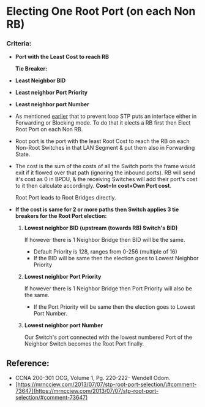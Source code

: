 # Electing One Root Port \(on each Non RB\)

### Criteria:

* **Port with the Least Cost to reach RB**

  **Tie Breaker:**

* **Least Neighbor BID**
* **Least neighbor Port Priority**
* **Least neighbor port Number**
* As mentioned [earlier](https://app.gitbook.com/@mudassirs46/s/network-fundamentals/~/drafts/-MRZ8l67L5MHnaQIEh9W/how-stp-works) that to prevent loop STP puts an interface either in Forwarding or Blocking mode. To do that it elects a RB first then Elect Root Port on each Non RB.
* Root port is the port with the least Root Cost to reach the RB on each Non-Root Switches in that LAN Segment & put them also in Forwarding State.
* The cost is the sum of the costs of all the Switch ports the frame would exit if it flowed over that path \(ignoring the inbound ports\). RB will send it's cost as 0 in BPDU, & the receiving Switches will add their port's cost to it then calculate accordingly. **Cost=In cost+Own Port cost**.

  Root Port leads to Root Bridges directly.

* **If the cost is same for 2 or more paths then Switch applies 3 tie breakers for the Root Port election:**
  1. **Lowest neighbor BID \(upstream \(towards RB\) Switch's BID\)**

     If however there is 1 Neighbor Bridge then BID will be the same.

     * Default Priority is 128, ranges from 0-256 \(multiple of 16\)
     * If the BID will be same then the election goes to Lowest Neighbor Priority 

  2. **Lowest neighbor Port Priority**

     If however there is 1 Neighbor Bridge then Port Priority will also be the same.

     * If the Port Priority will be same then the election goes to Lowest Port Number.

  3. **Lowest neighbor port Number**

     Our Switch's port connected with the lowest numbered Port of the Neighbor Switch becomes the Root Port finally.

## Reference:

* CCNA 200-301 OCG, Volume 1, Pg. 220-222- Wendell Odom.
* [https://mrncciew.com/2013/07/07/stp-root-port-selection/\#comment-73647](https://mrncciew.com/2013/07/07/stp-root-port-selection/#comment-73647)

